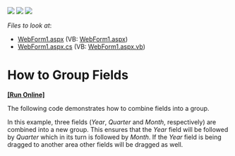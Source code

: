 <!-- default badges list -->
![](https://img.shields.io/endpoint?url=https://codecentral.devexpress.com/api/v1/VersionRange/128577511/15.2.5%2B)
[![](https://img.shields.io/badge/Open_in_DevExpress_Support_Center-FF7200?style=flat-square&logo=DevExpress&logoColor=white)](https://supportcenter.devexpress.com/ticket/details/E1876)
[![](https://img.shields.io/badge/📖_How_to_use_DevExpress_Examples-e9f6fc?style=flat-square)](https://docs.devexpress.com/GeneralInformation/403183)
<!-- default badges end -->
<!-- default file list -->
*Files to look at*:

* [WebForm1.aspx](./CS/ASPxPivotGridFieldGroups/WebForm1.aspx) (VB: [WebForm1.aspx](./VB/ASPxPivotGridFieldGroups/WebForm1.aspx))
* [WebForm1.aspx.cs](./CS/ASPxPivotGridFieldGroups/WebForm1.aspx.cs) (VB: [WebForm1.aspx.vb](./VB/ASPxPivotGridFieldGroups/WebForm1.aspx.vb))
<!-- default file list end -->
# How to Group Fields
<!-- run online -->
**[[Run Online]](https://codecentral.devexpress.com/e1876/)**
<!-- run online end -->


<p>The following code demonstrates how to combine fields into a group.</p>
<p>In this example, three fields (<em>Year</em>, <em>Quarter</em> and <em>Month</em>, respectively) are combined into a new group. This ensures that the <em>Year</em> field will be followed by <em>Quarter</em> which in its turn is followed by <em>Month</em>. If the <em>Year</em> field is being dragged to another area other fields will be dragged as well.</p>

<br/>


